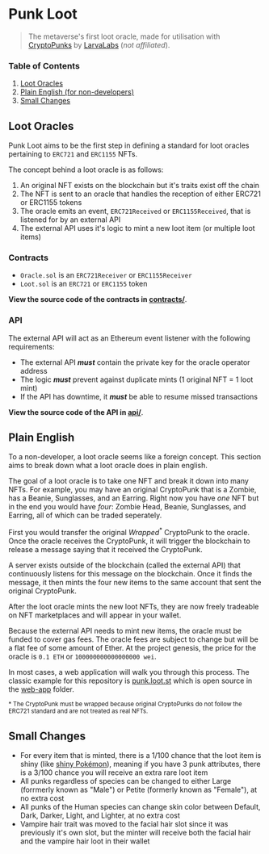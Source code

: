 # Punk Loot

> The metaverse's first loot oracle, made for utilisation with [CryptoPunks](https://github.com/larvalabs/cryptopunks) by [LarvaLabs](https://www.larvalabs.com/) (_not affiliated_).

### Table of Contents

1. [Loot Oracles](#loot-oracles)
1. [Plain English (for non-developers)](#plain-english)
1. [Small Changes](#small-changes)

## Loot Oracles

Punk Loot aims to be the first step in defining a standard for loot oracles pertaining to `ERC721` and `ERC1155` NFTs.

The concept behind a loot oracle is as follows:

1. An original NFT exists on the blockchain but it's traits exist off the chain
2. The NFT is sent to an oracle that handles the reception of either ERC721 or ERC1155 tokens
3. The oracle emits an event, `ERC721Received` or `ERC1155Received`, that is listened for by an external API
4. The external API uses it's logic to mint a new loot item (or multiple loot items)

### Contracts

- `Oracle.sol` is an `ERC721Receiver` or `ERC1155Receiver`
- `Loot.sol` is an `ERC721` or `ERC1155` token

**View the source code of the contracts in [contracts/](contracts/)**.

### API

The external API will act as an Ethereum event listener with the following requirements:

- The external API **_must_** contain the private key for the oracle operator address
- The logic **_must_** prevent against duplicate mints (1 original NFT = 1 loot mint)
- If the API has downtime, it **_must_** be able to resume missed transactions

**View the source code of the API in [api/](api/)**.

## Plain English

To a non-developer, a loot oracle seems like a foreign concept. This section aims to break down what a loot oracle does in plain english.

The goal of a loot oracle is to take one NFT and break it down into many NFTs. For example, you may have an original CryptoPunk that is a Zombie, has a Beanie, Sunglasses, and an Earring. Right now you have _one_ NFT but in the end you would have _four_: Zombie Head, Beanie, Sunglasses, and Earring, all of which can be traded seperately.

First you would transfer the original _Wrapped_<sup>\*</sup> CryptoPunk to the oracle. Once the oracle receives the CryptoPunk, it will trigger the blockchain to release a message saying that it received the CryptoPunk.

A server exists outside of the blockchain (called the external API) that continuously listens for this message on the blockchain. Once it finds the message, it then mints the four new items to the same account that sent the original CryptoPunk.

After the loot oracle mints the new loot NFTs, they are now freely tradeable on NFT marketplaces and will appear in your wallet.

Because the external API needs to mint new items, the oracle must be funded to cover gas fees. The oracle fees are subject to change but will be a flat fee of some amount of Ether. At the project genesis, the price for the oracle is `0.1 ETH` or `100000000000000000 wei`.

In most cases, a web application will walk you through this process. The classic example for this repository is [punk.loot.st](https://punk.loot.st/) which is open source in the [web-app](web-app/) folder.

<sup>\* The CryptoPunk must be wrapped because original CryptoPunks do not follow the ERC721 standard and are not treated as real NFTs.</sup>

## Small Changes

- For every item that is minted, there is a 1/100 chance that the loot item is shiny (like [shiny Pokémon](https://bulbapedia.bulbagarden.net/wiki/Shiny_Pok%C3%A9mon)), meaning if you have 3 punk attributes, there is a 3/100 chance you will receive an extra rare loot item
- All punks regardless of species can be changed to either Large (forrmerly known as "Male") or Petite (formerly known as "Female"), at no extra cost
- All punks of the Human species can change skin color between Default, Dark, Darker, Light, and Lighter, at no extra cost
- Vampire hair trait was moved to the facial hair slot since it was previously it's own slot, but the minter will receive both the facial hair and the vampire hair loot in their wallet

